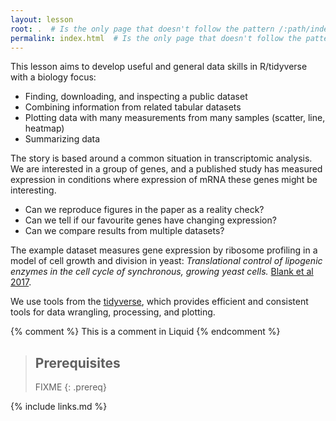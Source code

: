 ```yaml
---
layout: lesson
root: .  # Is the only page that doesn't follow the pattern /:path/index.html
permalink: index.html  # Is the only page that doesn't follow the pattern /:path/index.html
---
```



This lesson aims to develop useful and general data skills in R/tidyverse with a biology focus:

* Finding, downloading, and inspecting a public dataset
* Combining information from related tabular datasets
* Plotting data with many measurements from many samples (scatter, line, heatmap)
* Summarizing data

The story is based around a common situation in transcriptomic analysis. We are interested in a group of genes, and a published study has measured expression in conditions where expression of mRNA these genes might be interesting.

* Can we reproduce figures in the paper as a reality check?
* Can we tell if our favourite genes have changing expression?
* Can we compare results from multiple datasets?

The example dataset measures gene expression by ribosome profiling in a model of cell growth and division in yeast: *Translational control of lipogenic enzymes in the cell cycle of synchronous, growing yeast cells.* [Blank et al 2017](https://doi.org/10.15252/embj.201695050).

We use tools from the [tidyverse][tidyverse], which provides efficient and consistent tools for data wrangling, processing, and plotting.

<!-- this is an html comment -->

{% comment %} This is a comment in Liquid {% endcomment %}

> ## Prerequisites
>
> FIXME
{: .prereq}

{% include links.md %}

[tidyverse]: [https://www.tidyverse.org/]

